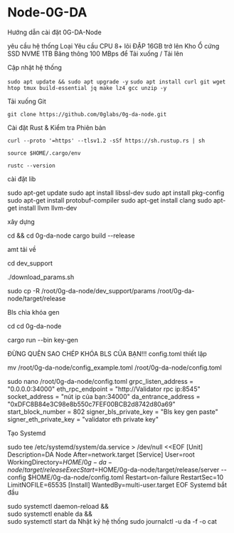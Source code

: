 # Node-0G-DA
Hướng dẫn cài đặt 0G-DA-Node

yêu cầu hệ thống
Loại	Yêu cầu
CPU	8+ lõi
ĐẬP	16GB trở lên
Kho	Ổ cứng SSD NVME 1TB
Băng thông	100 MBps để Tải xuống / Tải lên

Cập nhật hệ thống

```sudo apt update && sudo apt upgrade -y```
```sudo apt install curl git wget htop tmux build-essential jq make lz4 gcc unzip -y```

Tải xuống Git

```git clone https://github.com/0glabs/0g-da-node.git```

Cài đặt Rust & Kiểm tra Phiên bản

```curl --proto '=https' --tlsv1.2 -sSf https://sh.rustup.rs | sh```

```source $HOME/.cargo/env```

```rustc --version```

cài đặt lib

sudo apt-get update
sudo apt install libssl-dev
sudo apt install pkg-config
sudo apt-get install protobuf-compiler
sudo apt-get install clang
sudo apt-get install llvm llvm-dev

xây dựng

cd && cd 0g-da-node
cargo build --release

amt tải về

cd dev_support

./download_params.sh

sudo cp -R /root/0g-da-node/dev_support/params /root/0g-da-node/target/release

Bls chìa khóa gen

cd
cd 0g-da-node

cargo run --bin key-gen

ĐỪNG QUÊN SAO CHÉP KHÓA BLS CỦA BẠN!!!
config.toml thiết lập

mv /root/0g-da-node/config_example.toml /root/0g-da-node/config.toml

sudo nano /root/0g-da-node/config.toml
grpc_listen_address = "0.0.0.0:34000" eth_rpc_endpoint = "http://Validator rpc ip:8545" socket_address = "nút ip của bạn:34000" da_entrance_address = "0xDFC8B84e3C98e8b550c7FEF00BCB2d8742d80a69" start_block_number = 802 signer_bls_private_key = "Bls key gen paste" signer_eth_private_key = "validator eth private key"

Tạo Systemd

sudo tee /etc/systemd/system/da.service > /dev/null <<EOF
[Unit]
Description=DA Node
After=network.target
[Service]
User=root
WorkingDirectory=$HOME/0g-da-node/target/release
ExecStart=$HOME/0g-da-node/target/release/server --config $HOME/0g-da-node/config.toml
Restart=on-failure
RestartSec=10
LimitNOFILE=65535
[Install]
WantedBy=multi-user.target
EOF
Systemd bắt đầu

sudo systemctl daemon-reload && \
sudo systemctl enable da && \
sudo systemctl start da
Nhật ký hệ thống
sudo journalctl -u da -f -o cat
